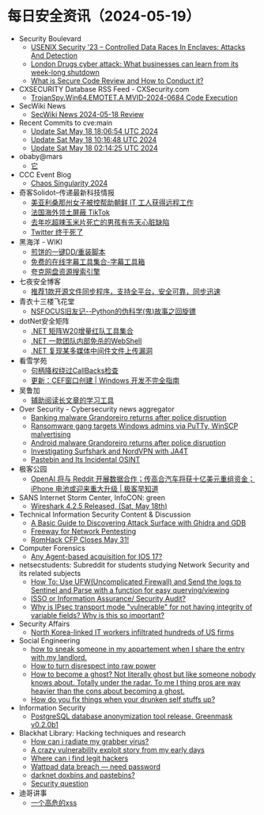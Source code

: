 # 每日安全资讯（2024-05-19）

- Security Boulevard
  - [USENIX Security ’23 – Controlled Data Races In Enclaves: Attacks And Detection](https://securityboulevard.com/2024/05/usenix-security-23-controlled-data-races-in-enclaves-attacks-and-detection/)
  - [London Drugs cyber attack: What businesses can learn from its week-long shutdown](https://securityboulevard.com/2024/05/london-drugs-cyber-attack-what-businesses-can-learn-from-its-week-long-shutdown/)
  - [What is Secure Code Review and How to Conduct it?](https://securityboulevard.com/2024/05/what-is-secure-code-review-and-how-to-conduct-it/)
- CXSECURITY Database RSS Feed - CXSecurity.com
  - [TrojanSpy.Win64.EMOTET.A MVID-2024-0684 Code Execution](https://cxsecurity.com/issue/WLB-2024050050)
- SecWiki News
  - [SecWiki News 2024-05-18 Review](http://www.sec-wiki.com/?2024-05-18)
- Recent Commits to cve:main
  - [Update Sat May 18 18:06:54 UTC 2024](https://github.com/trickest/cve/commit/ebe5ff6447970dacb4735b47842398e436a4a1d6)
  - [Update Sat May 18 10:16:48 UTC 2024](https://github.com/trickest/cve/commit/7103711bc240dad74f7a94a674a73f6c8de143de)
  - [Update Sat May 18 02:14:25 UTC 2024](https://github.com/trickest/cve/commit/bf01cd540fed52677853cbf6af62ce7a6f17c90c)
- obaby@mars
  - [它](https://h4ck.org.cn/2024/05/17063)
- CCC Event Blog
  - [Chaos Singularity 2024](https://events.ccc.de/2024/05/18/cosin-2024/)
- 奇客Solidot–传递最新科技情报
  - [美亚利桑那州女子被控帮助朝鲜 IT 工人获得远程工作](https://www.solidot.org/story?sid=78206)
  - [法国海外领土屏蔽 TikTok](https://www.solidot.org/story?sid=78205)
  - [去年吃超辣玉米片死亡的男孩有先天心脏缺陷](https://www.solidot.org/story?sid=78204)
  - [Twitter 终于死了](https://www.solidot.org/story?sid=78203)
- 黑海洋 - WIKI
  - [煎饼的一键DD/重装脚本](https://www.upx8.com/4158)
  - [免费的在线字幕工具集合-字幕工具箱](https://www.upx8.com/4157)
  - [夸克网盘资源搜索引擎](https://www.upx8.com/4156)
- 七夜安全博客
  - [推荐1款开源文件同步程序，支持全平台，安全可靠，同步迅速](https://mp.weixin.qq.com/s?__biz=MzIwODIxMjc4MQ==&mid=2651005153&idx=1&sn=fc30938e3993ead4c65f67fa660274e3&chksm=8cf106a3bb868fb51050bcbd47b24ededc637bb7182b92ff5bf379b0716c056fe0006b827369&scene=58&subscene=0#rd)
- 青衣十三楼飞花堂
  - [NSFOCUS旧友记--Python的伪科学(鬼)故事之回旋镖](https://mp.weixin.qq.com/s?__biz=MzUzMjQyMDE3Ng==&mid=2247487424&idx=1&sn=51f28cd1aa4f9ae8f6ba6994b80108b4&chksm=fab2ccffcdc545e94e7a47de2f78c1de8c88eaf60bdbd13de1479896011d0b0d93b820598ad3&scene=58&subscene=0#rd)
- dotNet安全矩阵
  - [.NET 矩阵W20增量红队工具集合](https://mp.weixin.qq.com/s?__biz=MzUyOTc3NTQ5MA==&mid=2247491859&idx=1&sn=6f8e792ce3a7a76dc6a15051cc5a484a&chksm=fa594ffecd2ec6e8763b6eae6d428c708d561b975e844df5320c787433d3a7903e52f96b4158&scene=58&subscene=0#rd)
  - [.NET 一款团队内部免杀的WebShell](https://mp.weixin.qq.com/s?__biz=MzUyOTc3NTQ5MA==&mid=2247491859&idx=2&sn=b43822679234d184e452e2cac71ed990&chksm=fa594ffecd2ec6e8c44732a1612e6674b8fe0a31784be08b9cc5c9e1a6b903e89afc8498a801&scene=58&subscene=0#rd)
  - [.NET 复现某多媒体中间件文件上传漏洞](https://mp.weixin.qq.com/s?__biz=MzUyOTc3NTQ5MA==&mid=2247491859&idx=3&sn=ebe810c1e94c17df49ec0f4e320aee64&chksm=fa594ffecd2ec6e80f08e91b8c351aa09191aa7b4bad41eeedfd1a9c73e0c6f532ce53c4ce03&scene=58&subscene=0#rd)
- 看雪学苑
  - [句柄降权绕过CallBacks检查](https://mp.weixin.qq.com/s?__biz=MjM5NTc2MDYxMw==&mid=2458555132&idx=1&sn=6f0145d1565fc60634cd996ba20900e9&chksm=b18da27686fa2b600a32895a9c3e88d2fea7c13a8de30454c8ae91a5e141c71c418670e95298&scene=58&subscene=0#rd)
  - [更新：CEF窗口创建 | Windows 开发不完全指南](https://mp.weixin.qq.com/s?__biz=MjM5NTc2MDYxMw==&mid=2458555132&idx=2&sn=8218e3dfc56f58f1c0578058d9f13baf&chksm=b18da27686fa2b601b07817291cab389cb77e07382e7664f37ac64adefe08729d585070a6f5a&scene=58&subscene=0#rd)
- 吴鲁加
  - [辅助阅读长文章的学习工具](https://mp.weixin.qq.com/s?__biz=Mzg5NDY4ODM1MA==&mid=2247484713&idx=1&sn=609294486802e60555cd175bd1755b57&chksm=c01a8818f76d010ea3e80758ceb86850354f13305cae1c929afe1d08ed896773a8d96340b7f3&scene=58&subscene=0#rd)
- Over Security - Cybersecurity news aggregator
  - [Banking malware Grandoreiro returns after police disruption](https://www.bleepingcomputer.com/news/security/banking-malware-grandoreiro-returns-after-police-disruption/)
  - [Ransomware gang targets Windows admins via PuTTy, WinSCP malvertising](https://www.bleepingcomputer.com/news/security/ransomware-gang-targets-windows-admins-via-putty-winscp-malvertising/)
  - [Android malware Grandoreiro returns after police disruption](https://www.bleepingcomputer.com/news/security/android-malware-grandoreiro-returns-after-police-disruption/)
  - [Investigating Surfshark and NordVPN with JA4T](https://medium.com/foxio/investigating-surfshark-and-nordvpn-with-ja4t-7bbf5a33aad0)
  - [Pastebin and Its Incidental OSINT](https://www.secjuice.com/pastebin-incidental-osint/)
- 极客公园
  - [OpenAI 将与 Reddit 开展数据合作；传高合汽车将获十亿美元重组资金；iPhone 电池或迎来重大升级 | 极客早知道](https://mp.weixin.qq.com/s?__biz=MTMwNDMwODQ0MQ==&mid=2653041458&idx=1&sn=c1cad9aeb6273ecfc212f7883deb39eb&chksm=7e574e844920c792b42132b11978bf0f7bba9e823a31e40bd3bb8237bbc36cfc30950d1257c3&scene=58&subscene=0#rd)
- SANS Internet Storm Center, InfoCON: green
  - [Wireshark 4.2.5 Released, (Sat, May 18th)](https://isc.sans.edu/diary/rss/30934)
- Technical Information Security Content & Discussion
  - [A Basic Guide to Discovering Attack Surface with Ghidra and GDB](https://www.reddit.com/r/netsec/comments/1cuybo3/a_basic_guide_to_discovering_attack_surface_with/)
  - [Freeway for Network Pentesting](https://www.reddit.com/r/netsec/comments/1cuujpn/freeway_for_network_pentesting/)
  - [RomHack CFP Closes May 31!](https://www.reddit.com/r/netsec/comments/1cv4nph/romhack_cfp_closes_may_31/)
- Computer Forensics
  - [Any Agent-based acquisition for IOS 17?](https://www.reddit.com/r/computerforensics/comments/1cuvrvb/any_agentbased_acquisition_for_ios_17/)
- netsecstudents: Subreddit for students studying Network Security and its related subjects
  - [How To: Use UFW(Uncomplicated Firewall) and Send the logs to Sentinel and Parse with a function for easy querying/viewing](https://www.reddit.com/r/netsecstudents/comments/1cv0d1t/how_to_use_ufwuncomplicated_firewall_and_send_the/)
  - [ISSO or Information Assurance/ Security Audit?](https://www.reddit.com/r/netsecstudents/comments/1cv01zz/isso_or_information_assurance_security_audit/)
  - [Why is IPsec transport mode "vulnerable" for not having integrity of variable fields? Why is this so important?](https://www.reddit.com/r/netsecstudents/comments/1cuu9co/why_is_ipsec_transport_mode_vulnerable_for_not/)
- Security Affairs
  - [North Korea-linked IT workers infiltrated hundreds of US firms](https://securityaffairs.com/163349/intelligence/north-korea-linked-it-workers-infiltrated-us-firms.html)
- Social Engineering
  - [how to sneak someone in my appartement when I share the entry with my landlord.](https://www.reddit.com/r/SocialEngineering/comments/1cuz4ze/how_to_sneak_someone_in_my_appartement_when_i/)
  - [How to turn disrespect into raw power](https://www.reddit.com/r/SocialEngineering/comments/1cv7f96/how_to_turn_disrespect_into_raw_power/)
  - [How to become a ghost? Not literally ghost but like someone nobody knows about. Totally under the radar. To me I thing pros are way heavier than the cons about becoming a ghost.](https://www.reddit.com/r/SocialEngineering/comments/1cuznr8/how_to_become_a_ghost_not_literally_ghost_but/)
  - [How do you fix things when your drunken self stuffs up?](https://www.reddit.com/r/SocialEngineering/comments/1cuw3l5/how_do_you_fix_things_when_your_drunken_self/)
- Information Security
  - [PostgreSQL database anonymization tool release. Greenmask v0.2.0b1](https://www.reddit.com/r/Information_Security/comments/1cur49y/postgresql_database_anonymization_tool_release/)
- Blackhat Library: Hacking techniques and research
  - [How can i radiate my grabber virus?](https://www.reddit.com/r/blackhat/comments/1cv7tqz/how_can_i_radiate_my_grabber_virus/)
  - [A crazy vulnerability exploit story from my early days](https://www.reddit.com/r/blackhat/comments/1cv7dur/a_crazy_vulnerability_exploit_story_from_my_early/)
  - [Where can i find legit hackers](https://www.reddit.com/r/blackhat/comments/1cuws7m/where_can_i_find_legit_hackers/)
  - [Wattpad data breach — need password](https://www.reddit.com/r/blackhat/comments/1culhr9/wattpad_data_breach_need_password/)
  - [darknet doxbins and pastebins?](https://www.reddit.com/r/blackhat/comments/1cuo0fl/darknet_doxbins_and_pastebins/)
  - [Security question](https://www.reddit.com/r/blackhat/comments/1culxld/security_question/)
- 迪哥讲事
  - [一个高危的xss](https://mp.weixin.qq.com/s?__biz=MzIzMTIzNTM0MA==&mid=2247494642&idx=1&sn=d9522db6b73bcc0727859a3ce42c5724&chksm=e8a5e191dfd26887d7e2101d58f092212ce77228d26d1309bbcd47c5ff05ac3eb8c189f0036b&scene=58&subscene=0#rd)
